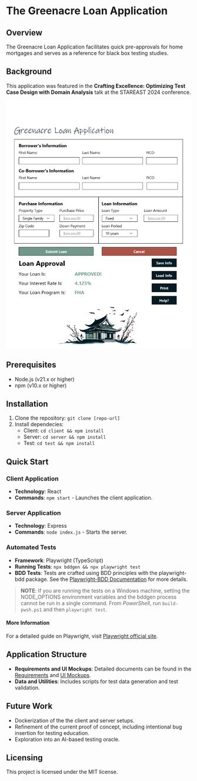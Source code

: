 # The Greenacre Loan Application

## Overview

The Greenacre Loan Application facilitates quick pre-approvals for home mortgages and serves as a reference for black box testing studies.

## Background

This application was featured in the **Crafting Excellence: Optimizing Test Case Design with Domain Analysis** talk at the STAREAST 2024 conference.

![Greenacre Loan Approval App](./docs/images/greenacre-desktop.png)

## Prerequisites

* Node.js (v21.x or higher)
* npm (v10.x or higher)

## Installation

1. Clone the repository: ```git clone [repo-url]```
2. Install dependecies:
    * Client: ```cd client && npm install```
    * Server: ```cd server && npm install```
    * Test: ```cd test && npm install```

## Quick Start

### Client Application

* **Technology**: React
* **Commands**: ```npm start``` - Launches the client application.

### Server Application

* **Technology**: Express
* **Commands**: ```node index.js``` - Starts the server.

### Automated Tests

* **Framework**: Playwright (TypeScript)
* **Running Tests**: ```npx bddgen && npx playwright test```
* **BDD Tests**: Tests are crafted using BDD principles with the playwright-bdd package. See the [Playwright-BDD Documentation](https://vitalets.github.io/playwright-bdd/#) for more details.

> **NOTE**:
> If you are running the tests on a Windows machine, setting the NODE_OPTIONS environment variables and the bddgen process cannot be run in a single command. From _PowerShell_, run ```build-pwsh.ps1``` and then ```playwright test```.

#### More Information

For a detailed guide on Playwright, visit [Playwright official site](https://playwrigh.dev/).

## Application Structure

* **Requirements and UI Mockups**: Detailed documents can be found in the [Requirements](./docs/requirements/requirements.md) and [UI Mockups](./docs/requirements/ui-mockups.md).
* **Data and Utilities**: Includes scripts for test data generation and test validation.

## Future Work

* Dockerization of the the client and server setups.
* Refinement of the current proof of concept, including intentional bug insertion for testing education.
* Exploration into an AI-based testing oracle.

## Licensing

This project is licensed under the MIT license.
